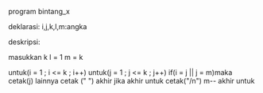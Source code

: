 program bintang_x

deklarasi:
i,j,k,l,m:angka

deskripsi:

masukkan k
l = 1
m = k

untuk(i = 1 ; i <= k ; i++)
      untuk(j = 1 ; j <= k ; j++)
            if(i = j || j = m)maka
                cetak(j)
            lainnya
                cetak (" ")
            akhir jika
      akhir untuk
   cetak("/n")
   m--
akhir untuk
